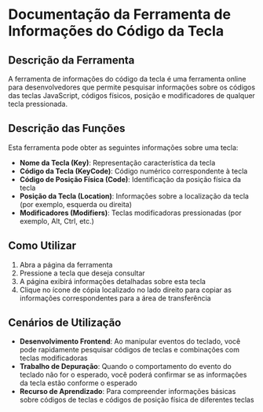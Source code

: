 # Documentação da Ferramenta de Informações do Código da Tecla

## Descrição da Ferramenta

A ferramenta de informações do código da tecla é uma ferramenta online para desenvolvedores que permite pesquisar informações sobre os códigos das teclas JavaScript, códigos físicos, posição e modificadores de qualquer tecla pressionada.

## Descrição das Funções

Esta ferramenta pode obter as seguintes informações sobre uma tecla:
- **Nome da Tecla (Key)**: Representação característica da tecla
- **Código da Tecla (KeyCode)**: Código numérico correspondente à tecla
- **Código de Posição Física (Code)**: Identificação da posição física da tecla
- **Posição da Tecla (Location)**: Informações sobre a localização da tecla (por exemplo, esquerda ou direita)
- **Modificadores (Modifiers)**: Teclas modificadoras pressionadas (por exemplo, Alt, Ctrl, etc.)

## Como Utilizar

1. Abra a página da ferramenta
2. Pressione a tecla que deseja consultar
3. A página exibirá informações detalhadas sobre esta tecla
4. Clique no ícone de cópia localizado no lado direito para copiar as informações correspondentes para a área de transferência

## Cenários de Utilização

- **Desenvolvimento Frontend**: Ao manipular eventos do teclado, você pode rapidamente pesquisar códigos de teclas e combinações com teclas modificadoras
- **Trabalho de Depuração**: Quando o comportamento do evento do teclado não for o esperado, você poderá confirmar se as informações da tecla estão conforme o esperado
- **Recurso de Aprendizado**: Para compreender informações básicas sobre códigos de teclas e códigos de posição física de diferentes teclas